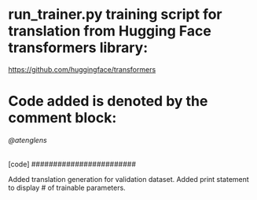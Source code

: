 # run_trainer.py training script for translation from Hugging Face transformers library:
https://github.com/huggingface/transformers

# Code added is denoted by the comment block:
###### @atenglens ######
[code]
########################

Added translation generation for validation dataset.
Added print statement to display # of trainable parameters.
